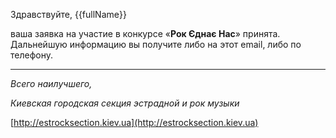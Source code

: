 Здравствуйте, {{fullName}}

ваша заявка на участие в конкурсе «**Рок Єднає Нас**» принята. Дальнейшую информацию вы получите либо на этот email, либо по телефону.

---

*Всего наилучшего,*

*Киевская городская секция эстрадной и рок музыки*

[http://estrocksection.kiev.ua](http://estrocksection.kiev.ua)
